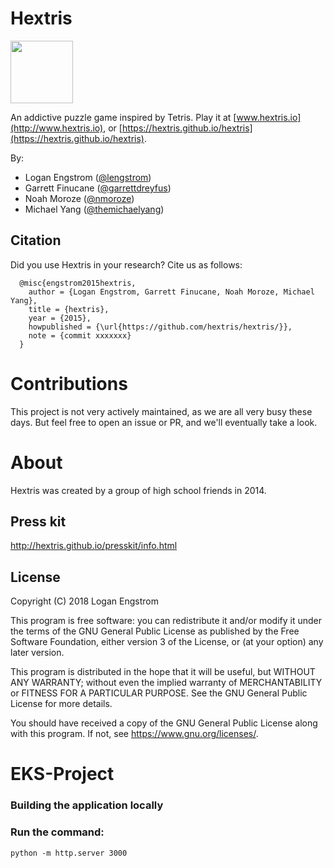 Hextris
==========

<img src="images/twitter-opengraph.png" width="100px"><br>

An addictive puzzle game inspired by Tetris. Play it at [www.hextris.io](http://www.hextris.io), or [https://hextris.github.io/hextris](https://hextris.github.io/hextris).

By:
 - Logan Engstrom ([@lengstrom](http://loganengstrom.com/))
 - Garrett Finucane ([@garrettdreyfus](http://github.com/garrettdreyfus))
 - Noah Moroze ([@nmoroze](http://github.com/nmoroze))
 - Michael Yang ([@themichaelyang](http://github.com/themichaelyang))
 
 ## Citation
Did you use Hextris in your research? Cite us as follows:
```
  @misc{engstrom2015hextris,
    author = {Logan Engstrom, Garrett Finucane, Noah Moroze, Michael Yang},
    title = {hextris},
    year = {2015},
    howpublished = {\url{https://github.com/hextris/hextris/}},
    note = {commit xxxxxxx}
  }
```


# Contributions
This project is not very actively maintained, as we are all very busy these days. But feel free to open an issue or PR, and we'll eventually take a look.

# About
Hextris was created by a group of high school friends in 2014.

## Press kit
http://hextris.github.io/presskit/info.html

## License
Copyright (C) 2018 Logan Engstrom

This program is free software: you can redistribute it and/or modify
it under the terms of the GNU General Public License as published by
the Free Software Foundation, either version 3 of the License, or
(at your option) any later version.

This program is distributed in the hope that it will be useful,
but WITHOUT ANY WARRANTY; without even the implied warranty of
MERCHANTABILITY or FITNESS FOR A PARTICULAR PURPOSE.  See the
GNU General Public License for more details.

You should have received a copy of the GNU General Public License
along with this program.  If not, see <https://www.gnu.org/licenses/>.

# EKS-Project

### Building the application locally

### Run the command:

`python -m http.server 3000` 
